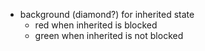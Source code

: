 - background (diamond?) for inherited state
  - red when inherited is blocked
  - green when inherited is not blocked
